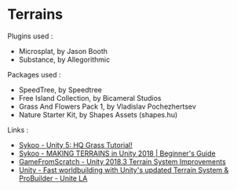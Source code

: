 # Terrains

Plugins used :
- Microsplat, by Jason Booth
- Substance, by Allegorithmic

Packages used :
- SpeedTree, by Speedtree
- Free Island Collection, by Bicameral Studios
- Grass And Flowers Pack 1, by Vladislav Pochezhertsev
- Nature Starter Kit, by Shapes Assets (shapes.hu)

Links : 
- [Sykoo - Unity 5: HQ Grass Tutorial!](https://www.youtube.com/watch?v=VNMMqcg8FL0)
- [Sykoo - MAKING TERRAINS in Unity 2018 | Beginner's Guide](https://www.youtube.com/watch?v=Mm_zBHw6Unw)
- [GameFromScratch - Unity 2018.3 Terrain System Improvements](https://www.youtube.com/watch?v=ziDWjWYg-TA)
- [Unity - Fast worldbuilding with Unity's updated Terrain System & ProBuilder - Unite LA](https://www.youtube.com/watch?v=XhYHuju5n6M)